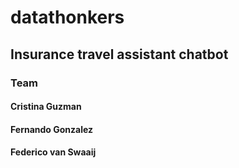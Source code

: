 # datathonkers

## Insurance travel assistant chatbot

### Team
#### Cristina Guzman
#### Fernando Gonzalez
#### Federico van Swaaij
